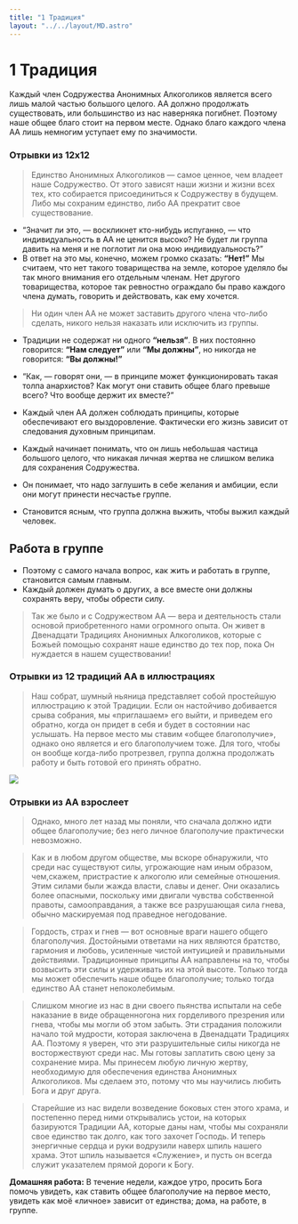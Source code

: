 ```yaml
---
title: "1 Традиция"
layout: "../../layout/MD.astro"
---
```


# 1 Традиция

Каждый член Содружества Анонимных Алкоголиков является всего лишь малой частью большого целого. АА должно продолжать существовать, или большинство из нас наверняка погибнет. Поэтому наше общее благо стоит на первом месте. Однако благо каждого члена АА лишь немногим уступает ему по значимости.

### Отрывки из 12x12

> Единство Анонимных Алкоголиков — самое ценное, чем владеет наше Содружество. От этого зависят наши жизни и жизни всех тех, кто собирается присоединиться к Содружеству в будущем. Либо мы сохраним единство, либо АА прекратит свое существование.

- “Значит ли это, — воскликнет кто-нибудь испуганно, — что индивидуальность в АА не ценится высоко? Не будет ли группа давить на меня и не поглотит ли она мою индивидуальность?”
- В ответ на это мы, конечно, можем громко сказать: **“Нет!”** Мы считаем, что нет такого товарищества на земле, которое уделяло бы так много внимания его отдельным членам. Нет другого товарищества, которое так ревностно ограждало бы право каждого члена думать, говорить и действовать, как ему хочется.

> Ни один член АА не может заставить другого члена что-либо сделать, никого нельзя наказать или исключить из группы.

- Традиции не содержат ни одного **“нельзя”**. В них постоянно говорится: **“Нам следует”** или **“Мы должны”**, но никогда не говорится: **“Вы должны!”**

- “Как, — говорят они, — в принципе может функционировать такая толпа анархистов? Как могут они ставить общее благо превыше всего? Что вообще держит их вместе?”
- Каждый член АА должен соблюдать принципы, которые обеспечивают его выздоровление. Фактически его жизнь зависит от следования духовным принципам.
- Каждый начинает понимать, что он лишь небольшая частица большого целого, что никакая личная жертва не слишком велика для сохранения Содружества.
- Он понимает, что надо заглушить в себе желания и амбиции, если они могут принести несчастье группе.
- Становится ясным, что группа должна выжить, чтобы выжил каждый человек.

## Работа в группе

- Поэтому с самого начала вопрос, как жить и работать в группе, становится самым главным.
- Каждый должен думать о других, а все вместе они должны сохранять веру, чтобы обрести силу.

> Так же было и с Содружеством АА — вера и деятельность стали основой приобретенного нами огромного опыта. Он живет в Двенадцати Традициях Анонимных Алкоголиков, которые с Божьей помощью сохранят наше единство до тех пор, пока Он нуждается в нашем существовании!

### Отрывки из 12 традиций АА в иллюстрациях

> Наш собрат, шумный ньяница представляет собой простейшую иллюстрацию к этой Традиции. Если он настойчиво добивается срыва собрания, мы «приглашаем» его выйти, и приведем его обратно, когда он придет в себя и будет в состоянии нас услышать. На первое место мы ставим «общее благополучие», однако оно является и его благополучием тоже. Для того, чтобы он вообще когда-либо протрезвел, группа должна продолжать работу и быть готовой его принять обратно.

![](https://i.imgur.com/FDbQ2YD.png)

### Отрывки из АА взрослеет

> Однако, много лет назад мы поняли, что сначала должно идти общее благополучие; без него личное благополучие практически невозможно.

> Как и в любом другом обществе, мы вскоре обнаружили, что среди нас существуют силы, угрожающие нам иным образом, чем,скажем, пристрастие к алкоголю или семейные отношения. Этим силами были жажда власти, славы и денег. Они оказались более опасными, поскольку ими двигали чувства собственной правоты, самооправдания, а также все разрушающая сила гнева, обычно маскируемая под праведное негодование.

> Гордость, страх и гнев — вот основные враги нашего общего благополучия. Достойными ответами на них являются братство, гармония и любовь, усиленные чистой интуицией и правильными действиями. Традиционные принципы АА направлены на то, чтобы возвысить эти силы и удерживать их на этой высоте. Только тогда мы может обеспечить наше общее благополучие; только тогда единство АА станет непоколебимым.

> Слишком многие из нас в дни своего пьянства испытали на себе наказание в виде обращенногона них горделивого презрения или гнева, чтобы мы могли об этом забыть. Эти страдания положили начало той мудрости, которая заключена в Двенадцати Традициях АА. Поэтому я уверен, что эти разрушительные силы никогда не восторжествуют среди нас. Мы готовы заплатить свою цену за сохранение мира. Мы принесем любую личную жертву, необходимую для обеспечения единства Анонимных Алкоголиков. Мы сделаем это, потому что мы научились любить Бога и друг друга.

> Старейшие из нас видели возведение боковых стен этого храма, и постепенно перед ними открывались устои, на которых базируются Традиции АА, которые даны нам, чтобы мы сохраняли свое единство так долго, как того захочет Господь. И теперь энергичные сердца и руки водрузили наверх шпиль нашего храма. Этот шпиль называется «Служение», и пусть он всегда служит указателем прямой дороги к Богу.

**Домашняя работа:** В течение недели, каждое утро, просить Бога помочь увидеть, как ставить общее благополучие на первое место, увидеть как моё «личное» зависит от единства; дома, на работе, в группе.